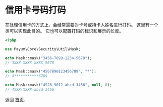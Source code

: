 # 信用卡号码打码

在处理信用卡的方式上，会经常需要对卡号或持卡人姓名进行打码。
这里有一个类可以实现此目的。
它也可以配置打码的标识和展示的长度。

```php
<?php

use Payum\Core\Security\Util\Mask;

echo Mask::mask("3456-7890-1234-5678");
// 3XXX-XXXX-XXXX-5678

echo Mask::mask("4567890123456789", "*");
// 4***********6789

echo Mask::mask("4928-9012-abcd-3456", null, 8);
// 4XXX-XXXX-abcd-3456
```

返回 [首页](index.md).